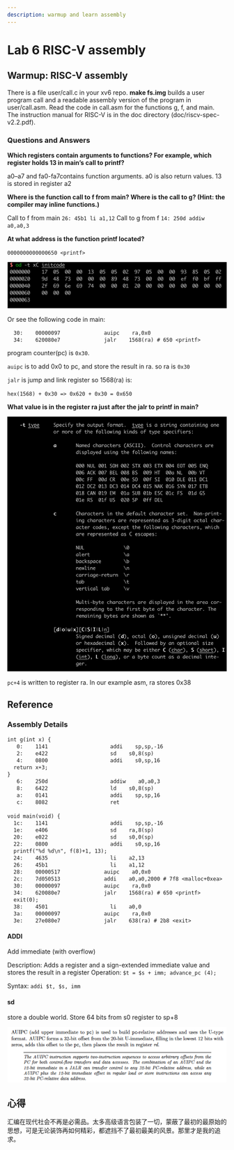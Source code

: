 ```yaml
---
description: warmup and learn assembly
---
```


# Lab 6 RISC-V assembly

## Warmup: RISC-V assembly 

There is a file user/call.c in your xv6 repo. **make fs.img** builds a user program call and a readable assembly version of the program in user/call.asm. Read the code in call.asm for the functions g, f, and main. The instruction manual for RISC-V is in the doc directory \(doc/riscv-spec-v2.2.pdf\).

### Questions and Answers

**Which registers contain arguments to functions? For example, which register holds 13 in main’s call to printf?** 

a0–a7 and fa0-fa7contains function arguments. a0 is also return values. 13 is stored in register a2

**Where is the function call to f from main? Where is the call to g? \(Hint: the compiler may inline functions.\)** 

Call to f from main `26: 45b1 li a1,12` Call to g from f `14: 250d addiw a0,a0,3`

**At what address is the function printf located?** 

`0000000000000650 <printf>` 

![](../.gitbook/assets/image%20%2825%29.png)

Or see the following code in main:

```text
  30:    00000097              auipc    ra,0x0
  34:    620080e7              jalr    1568(ra) # 650 <printf>
```

program counter\(pc\) is `0x30`. 

`auipc` is to add 0x0 to pc, and store the result in ra. so ra is `0x30` 

`jalr` is jump and link register so 1568\(ra\) is: 

`hex(1568) + 0x30 => 0x620 + 0x30 = 0x650`

**What value is in the register ra just after the jalr to printf in main?**

![](../.gitbook/assets/image%20%2820%29.png)

`pc+4` is written to register ra. In our example asm, ra stores 0x38

## Reference

### Assembly Details

```text
int g(int x) {
   0:    1141                    addi    sp,sp,-16
   2:    e422                    sd    s0,8(sp)
   4:    0800                    addi    s0,sp,16
  return x+3;
}
   6:    250d                    addiw    a0,a0,3
   8:    6422                    ld    s0,8(sp)
   a:    0141                    addi    sp,sp,16
   c:    8082                    ret

void main(void) {
  1c:    1141                    addi    sp,sp,-16
  1e:    e406                    sd    ra,8(sp)
  20:    e022                    sd    s0,0(sp)
  22:    0800                    addi    s0,sp,16
  printf("%d %d\n", f(8)+1, 13);
  24:    4635                    li    a2,13
  26:    45b1                    li    a1,12
  28:    00000517              auipc    a0,0x0
  2c:    7d050513              addi    a0,a0,2000 # 7f8 <malloc+0xea>
  30:    00000097              auipc    ra,0x0
  34:    620080e7              jalr    1568(ra) # 650 <printf>
  exit(0);
  38:    4501                    li    a0,0
  3a:    00000097              auipc    ra,0x0
  3e:    27e080e7              jalr    638(ra) # 2b8 <exit>
```

#### ADDI

Add immediate \(with overflow\) 

Description: Adds a register and a sign-extended immediate value and stores the result in a register Operation: `$t = $s + imm; advance_pc (4);` 

Syntax: `addi $t, $s, imm`

#### sd

store a double world. Store 64 bits from s0 register to sp+8

![](../.gitbook/assets/image%20%2833%29.png)

## 心得

汇编在现代社会不再是必需品。太多高级语言包装了一切，蒙蔽了最初的最原始的思想，可是无论装饰再如何精彩，都遮挡不了最初最美的风景。那里才是我的追求。

